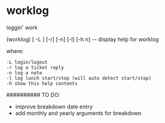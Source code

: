 # worklog
loggin' work

(worklog) [ -L ] [-r] [-n] [-l] [-h n] -- display help for worklog

where:


    -L login/logout 
    -r log a ticket reply
    -n log a note
    -l log lunch start/stop (will auto detect start/stop)
    -h show this help contents


##########
TO DO:
- improve breakdown date entry
- add monthly and yearly arguments for breakdown 

